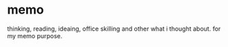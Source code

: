 # memo
thinking, reading, ideaing, office skilling and other what i thought about. for my memo purpose.
